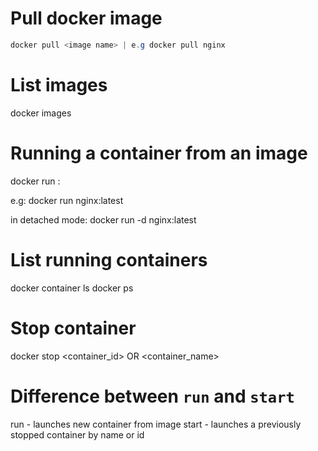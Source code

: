 # Pull docker image
```java
docker pull <image name> | e.g docker pull nginx
```

# List images
docker images

# Running a container from an image
docker run <image>:<tag>

e.g: docker run nginx:latest

in detached mode: docker run -d nginx:latest

# List running containers
docker container ls
docker ps

# Stop container
docker stop <container_id> OR <container_name>


# Difference between `run` and `start`

run - launches new container from image
start - launches a previously stopped container by name or id